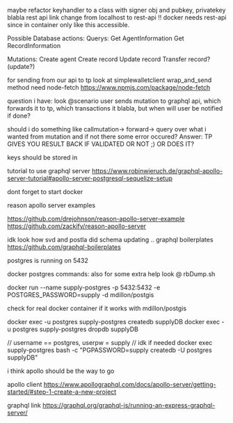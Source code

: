 maybe refactor keyhandler to a class with signer obj and pubkey, privatekey blabla
rest api link change from localhost to rest-api !! docker needs rest-api since in container only like this accessible.


Possible Database actions:
Querys:
Get AgentInformation
Get RecordInformation



Mutations:
Create agent
Create record
Update record
Transfer record? (update?)


for sending from our api to tp look at simplewalletclient wrap_and_send method
need node-fetch
https://www.npmjs.com/package/node-fetch

question i have:
look @scenario
user sends mutation to graphql api, which forwards it to 
tp, which transactions it blabla, but when will user be notified if done?

should i do something like callmutation-> forward-> query over what i wanted from mutation and if not there some error occured?
Answer: TP GIVES YOU RESULT BACK IF VALIDATED OR NOT ;) OR DOES IT?

keys should be stored in 



tutorial to use graphql server
https://www.robinwieruch.de/graphql-apollo-server-tutorial#apollo-server-postgresql-sequelize-setup

dont forget to start docker


reason apollo server examples

https://github.com/drejohnson/reason-apollo-server-example
https://github.com/zackify/reason-apollo-server


idk look how svd and postla did schema updating .. 
graphql boilerplates
https://github.com/graphql-boilerplates


postgres is running on 5432

docker postgres commands: 
also for some extra help look @ rbDump.sh

docker run --name supply-postgres -p 5432:5432 -e POSTGRES_PASSWORD=supply -d mdillon/postgis

check for real docker container if it works with mdillon/postgis

docker exec -u postgres supply-postgres createdb supplyDB
docker exec -u postgres supply-postgres dropdb supplyDB


// username == postgres, userpw = supply
// idk if needed
docker exec supply-postgres bash -c "PGPASSWORD=supply createdb -U postgres supplyDB"




i think apollo should be the way to go

apollo client
https://www.apollographql.com/docs/apollo-server/getting-started/#step-1-create-a-new-project

graphql link
https://graphql.org/graphql-js/running-an-express-graphql-server/

